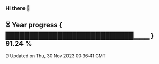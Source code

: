 ### Hi there 👋
⏳ Year progress { ███████████████████████████▁▁▁ } 91.24 %
---
⏰ Updated on Thu, 30 Nov 2023 00:36:41 GMT

